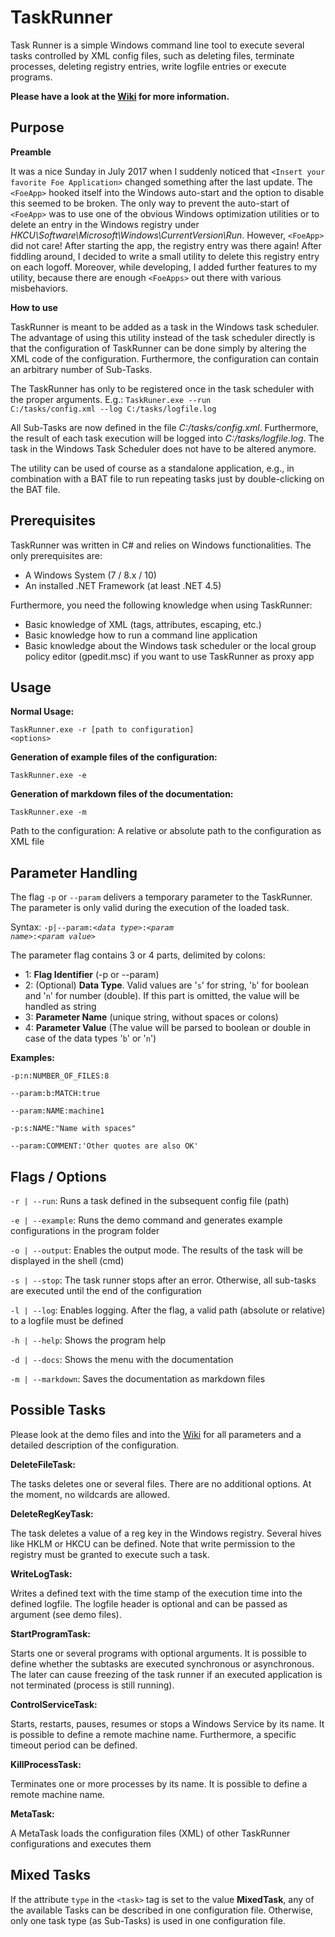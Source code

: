 # TaskRunner
Task Runner is a simple Windows command line tool to execute several tasks controlled by XML config files, such as deleting files, terminate processes, deleting registry entries, write logfile entries or execute programs.

<b>Please have a look at the <a href="../../wiki">Wiki</a> for more information.</b>

**Purpose**
----------------------
<b>Preamble</b>

It was a nice Sunday in July 2017 when I suddenly noticed that <code>&lt;Insert your favorite Foe Application&gt;</code> changed something after the last update. The <code>&lt;FoeApp&gt;</code> hooked itself into the Windows auto-start and the option to disable this seemed to be broken. The only way to prevent the auto-start of <code>&lt;FoeApp&gt;</code> was to use one of the obvious Windows optimization utilities or to delete an entry in the Windows registry under <i>HKCU\Software\Microsoft\Windows\CurrentVersion\Run</i>. However, <code>&lt;FoeApp&gt;</code> did not care! After starting the app, the registry entry was there again! After fiddling around, I decided to write a small utility to delete this registry entry on each logoff. Moreover, while developing, I added further features to my utility, because there are enough <code>&lt;FoeApps&gt;</code> out there with various misbehaviors.

<b>How to use</b>

TaskRunner is meant to be added as a task in the Windows task scheduler. The advantage of using this utility instead of the task scheduler directly is that the configuration of TaskRunner can be done simply by altering the XML code of the configuration. Furthermore, the configuration can contain an arbitrary number of Sub-Tasks.

The TaskRunner has only to be registered once in the task scheduler with the proper arguments. E.g.:
<code>TaskRuner.exe --run C:/tasks/config.xml --log C:/tasks/logfile.log</code>

All Sub-Tasks are now defined in the file <i>C:/tasks/config.xml</i>. Furthermore, the result of each task execution will be logged into <i>C:/tasks/logfile.log</i>. The task in the Windows Task Scheduler does not have to be altered anymore.

The utility can be used of course as a standalone application, e.g., in combination with a BAT file to run repeating tasks just by double-clicking on the BAT file.

**Prerequisites**
----------------------
TaskRunner was written in C# and relies on Windows functionalities. The only prerequisites are:

* A Windows System (7 / 8.x / 10)
* An installed .NET Framework (at least .NET 4.5) 

Furthermore, you need the following knowledge when using TaskRunner:

* Basic knowledge of XML (tags, attributes, escaping, etc.)
* Basic knowledge how to run a command line application
* Basic knowledge about the Windows task scheduler or the local group policy editor (gpedit.msc) if you want to use TaskRunner as proxy app


**Usage**
---------------
<b>Normal Usage:</b>

<code>TaskRunner.exe -r [path to configuration] &lt;options&gt;</code>

<b>Generation of example files of the configuration:</b>

<code>TaskRunner.exe -e</code>

<b>Generation of markdown files of the documentation:</b>

<code>TaskRunner.exe -m</code>

Path to the configuration: A relative or absolute path to the configuration as XML file

**Parameter Handling**
---------------
The flag <code>-p</code> or <code>--param</code> delivers a temporary parameter to the TaskRunner. The parameter is only valid during the execution of the loaded task.

Syntax: <code>-p|--param:<i>&lt;data type&gt;</i>:<i>&lt;param name&gt;</i>:<i>&lt;param value&gt;</i></code>

The parameter flag contains 3 or 4 parts, delimited by colons:
* 1: <b>Flag Identifier</b> (-p or --param)
* 2: (Optional) <b>Data Type</b>. Valid values are '<code>s</code>' for string, '<code>b</code>' for boolean and '<code>n</code>' for number (double). If this part is omitted, the value will be handled as string
* 3: <b>Parameter Name</b> (unique string, without spaces or colons)
* 4: <b>Parameter Value</b> (The value will be parsed to boolean or double in case of the data types '<code>b</code>' or '<code>n</code>')

<b>Examples:</b>
```dos
-p:n:NUMBER_OF_FILES:8

--param:b:MATCH:true

--param:NAME:machine1

-p:s:NAME:"Name with spaces"

--param:COMMENT:'Other quotes are also OK'
```


**Flags / Options**
---------------
<code>-r | --run</code>:      Runs a task defined in the subsequent config file (path)

<code>-e | --example</code>:  Runs the demo command and generates example configurations in the program folder

<code>-o | --output</code>:   Enables the output mode. The results of the task will be displayed in the shell (cmd)

<code>-s | --stop</code>:     The task runner stops after an error. Otherwise, all sub-tasks are executed until the end of the configuration

<code>-l | --log</code>:      Enables logging. After the flag, a valid path (absolute or relative) to a logfile must be defined 

<code>-h | --help</code>:     Shows the program help

<code>-d | --docs</code>:     Shows the menu with the documentation

<code>-m | --markdown</code>: Saves the documentation as markdown files 


**Possible Tasks**
--------------
Please look at the demo files and into the <a href="../../wiki">Wiki</a> for all parameters and a detailed description of the configuration.

<b>DeleteFileTask:</b>

The tasks deletes one or several files. There are no additional options. At the moment, no wildcards are allowed.

<b>DeleteRegKeyTask:</b>

The task deletes a value of a reg key in the Windows registry. Several hives like HKLM or HKCU can be defined. Note that write permission to the registry must be granted to execute such a task.

<b>WriteLogTask:</b>

Writes a defined text with the time stamp of the execution time into the defined logfile. The logfile header is optional and can be passed as argument (see demo files).

<b>StartProgramTask:</b>

Starts one or several programs with optional arguments. It is possible to define whether the subtasks are executed synchronous or asynchronous. The later can cause freezing of the task runner if an executed application is not terminated (process is still running).

<b>ControlServiceTask:</b>

Starts, restarts, pauses, resumes or stops a Windows Service by its name. It is possible to define a remote machine name. Furthermore, a specific timeout period can be defined.

<b>KillProcessTask:</b>

Terminates one or more processes by its name. It is possible to define a remote machine name.

<b>MetaTask:</b>

 A MetaTask loads the configuration files (XML) of other TaskRunner configurations and executes them
 
 
**Mixed Tasks**
--------------
If the attribute <code>type</code> in the <code>&lt;task&gt;</code> tag is set to the value <b>MixedTask</b>, any of the available Tasks can be described in one configuration file. Otherwise, only one task type (as Sub-Tasks) is used in one configuration file.
